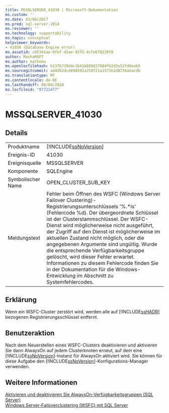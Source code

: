 ```yaml
---
title: MSSQLSERVER_41030 | Microsoft-Dokumentation
ms.custom: ''
ms.date: 03/08/2017
ms.prod: sql-server-2014
ms.reviewer: ''
ms.technology: supportability
ms.topic: conceptual
helpviewer_keywords:
- 41030 (Database Engine error)
ms.assetid: c85341ae-0fbf-42ae-9275-4cfe678238f0
author: MashaMSFT
ms.author: mathoma
ms.openlocfilehash: b137b739d4c1641b88983708df62d2e52fd0eab5
ms.sourcegitcommit: ad4d92dce894592a259721a1571b1d8736abacdb
ms.translationtype: MT
ms.contentlocale: de-DE
ms.lasthandoff: 08/04/2020
ms.locfileid: "87721477"
---
```

# <a name="mssqlserver_41030"></a>MSSQLSERVER_41030
    
## <a name="details"></a>Details  
  
|||  
|-|-|  
|Produktname|[!INCLUDE[ssNoVersion](../../includes/ssnoversion-md.md)]|  
|Ereignis-ID|41030|  
|Ereignisquelle|MSSQLSERVER|  
|Komponente|SQLEngine|  
|Symbolischer Name|OPEN_CLUSTER_SUB_KEY|  
|Meldungstext|Fehler beim Öffnen des WSFC (Windows Server Failover Clustering)-Registrierungsunterschlüssels '%.*ls' (Fehlercode %d).  Der übergeordnete Schlüssel ist der Clusterstammschlüssel.  Der WSFC-Dienst wird möglicherweise nicht ausgeführt, der Zugriff auf den Dienst ist möglicherweise im aktuellen Zustand nicht möglich, oder die angegebenen Argumente sind ungültig. Wurde die entsprechende Verfügbarkeitsgruppe gelöscht, wird dieser Fehler erwartet. Informationen zu diesem Fehlercode finden Sie in der Dokumentation für die Windows-Entwicklung im Abschnitt zu Systemfehlercodes.|  
  
## <a name="explanation"></a>Erklärung  
 Wenn ein WSFC-Cluster zerstört wird, werden alle auf [!INCLUDE[ssHADR](../../includes/sshadr-md.md)] bezogenen Registrierungsschlüssel entfernt.  
  
## <a name="user-action"></a>Benutzeraktion  
 Nach dem Neuerstellen eines WSFC-Clusters deaktivieren und aktivieren Sie dann AlwaysOn auf jedem Clusterknoten erneut, auf dem eine [!INCLUDE[ssNoVersion](../../includes/ssnoversion-md.md)]-Instanz für AlwaysOn aktiviert wird. Sie können für diese Aufgabe den [!INCLUDE[ssNoVersion](../../includes/ssnoversion-md.md)]-Konfigurations-Manager verwenden.  
  
## <a name="see-also"></a>Weitere Informationen  
 [Aktivieren und deaktivieren Sie AlwaysOn-Verfügbarkeitsgruppen &#40;SQL Server&#41;](../../database-engine/availability-groups/windows/enable-and-disable-always-on-availability-groups-sql-server.md)   
 [Windows Server-Failoverclustering &#40;WSFC&#41; mit SQL Server](../../sql-server/failover-clusters/windows/windows-server-failover-clustering-wsfc-with-sql-server.md)  
  
  
